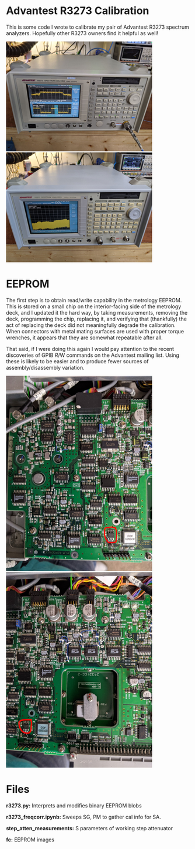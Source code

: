 # Advantest R3273 Calibration

This is some code I wrote to calibrate my pair of Advantest R3273 spectrum analyzers. Hopefully other R3273 owners find it helpful as well!

<img src="r3273-714.jpeg" width="400"><img src="r3273-993.jpeg" width="400">


# EEPROM

The first step is to obtain read/write capability in the metrology EEPROM. This is stored on a small chip on the interior-facing side of the metrology deck, and I updated it the hard way, by taking measurements, removing the deck, programming the chip, replacing it, and verifying that (thankfully) the act of replacing the deck did not meaningfully degrade the calibration. When connectors with metal mating surfaces are used with proper torque wrenches, it appears that they are somewhat repeatable after all.

That said, if I were doing this again I would pay attention to the recent discoveries of GPIB $R/$W commands on the Advantest mailing list. Using these is likely to be easier and to produce fewer sources of assembly/disassembly variation.

<img src="rfdeck_left.jpg" width="400"><img src="rfdeck_center_EEPROM.jpg" width="400">

# Files

**r3273.py:** Interprets and modifies binary EEPROM blobs

**r3273_freqcorr.ipynb:** Sweeps SG, PM to gather cal info for SA.

**step_atten_measurements:** S parameters of working step attenuator

**fc:** EEPROM images
